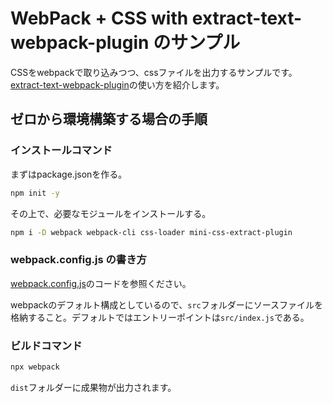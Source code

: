 # WebPack + CSS with extract-text-webpack-plugin のサンプル

CSSをwebpackで取り込みつつ、cssファイルを出力するサンプルです。
[extract\-text\-webpack\-plugin](https://github.com/webpack-contrib/extract-text-webpack-plugin)の使い方を紹介します。


## ゼロから環境構築する場合の手順

### インストールコマンド

まずはpackage.jsonを作る。

```bash
npm init -y
```

その上で、必要なモジュールをインストールする。

```bash
npm i -D webpack webpack-cli css-loader mini-css-extract-plugin
```

### webpack.config.js の書き方

[webpack.config.js](webpack.config.js)のコードを参照ください。

webpackのデフォルト構成としているので、`src`フォルダーにソースファイルを格納すること。デフォルトではエントリーポイントは`src/index.js`である。

### ビルドコマンド

```bash
npx webpack
```

`dist`フォルダーに成果物が出力されます。
